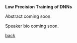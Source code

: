 <div class="abstract">   
<strong>Low Precision Training of DNNs</strong>
<p align="justify">Abstract coming soon.</p>  
</div>

<!-- [Readings for this lecture](readings#lecture-3) -->

<!-- ![Boris Ginsburg](/assets/img/Boris_Ginsburg-200x200.jpg) -->

<p align="justify">Speaker bio coming soon.</p>

[back](./)
